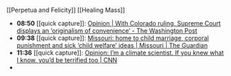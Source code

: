 [[Perpetua and Felicity]]
[[Healing Mass]]

- **08:50** [[quick capture]]:  [Opinion | With Colorado ruling, Supreme Court displays an ‘originalism of convenience’ - The Washington Post](https://www.washingtonpost.com/opinions/2024/03/07/colorado-trump-ballot-supreme-court-originalism-convenience/)
- **09:38** [[quick capture]]:  [Missouri: home to child marriage, corporal punishment and sick ‘child welfare’ ideas | Missouri | The Guardian](https://www.theguardian.com/commentisfree/2024/mar/07/missouri-anti-trans-bill-teacher-sex-offender)
- **11:36** [[quick capture]]:  [Opinion: I’m a climate scientist. If you knew what I know, you’d be terrified too | CNN](https://www.cnn.com/2024/03/07/opinions/climate-scientist-scare-doom-anxiety-mcguire/index.html)
-